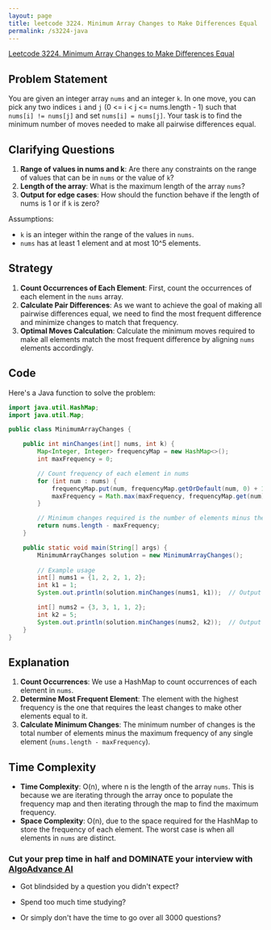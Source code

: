 ```yaml
---
layout: page
title: leetcode 3224. Minimum Array Changes to Make Differences Equal
permalink: /s3224-java
---
```

[Leetcode 3224. Minimum Array Changes to Make Differences Equal](https://algoadvance.github.io/algoadvance/l3224)
## Problem Statement

You are given an integer array `nums` and an integer `k`. In one move, you can pick any two indices `i` and `j` (0 <= i < j <= nums.length - 1) such that `nums[i] != nums[j]` and set `nums[i] = nums[j]`. Your task is to find the minimum number of moves needed to make all pairwise differences equal.

## Clarifying Questions

1. **Range of values in nums and k**: Are there any constraints on the range of values that can be in `nums` or the value of `k`?
2. **Length of the array**: What is the maximum length of the array `nums`?
3. **Output for edge cases**: How should the function behave if the length of nums is 1 or if `k` is zero?

Assumptions:
- `k` is an integer within the range of the values in `nums`.
- `nums` has at least 1 element and at most 10^5 elements.

## Strategy

1. **Count Occurrences of Each Element**: First, count the occurrences of each element in the `nums` array.
2. **Calculate Pair Differences**: As we want to achieve the goal of making all pairwise differences equal, we need to find the most frequent difference and minimize changes to match that frequency.
3. **Optimal Moves Calculation**: Calculate the minimum moves required to make all elements match the most frequent difference by aligning `nums` elements accordingly.

## Code

Here's a Java function to solve the problem:

```java
import java.util.HashMap;
import java.util.Map;

public class MinimumArrayChanges {

    public int minChanges(int[] nums, int k) {
        Map<Integer, Integer> frequencyMap = new HashMap<>();
        int maxFrequency = 0;

        // Count frequency of each element in nums
        for (int num : nums) {
            frequencyMap.put(num, frequencyMap.getOrDefault(num, 0) + 1);
            maxFrequency = Math.max(maxFrequency, frequencyMap.get(num));
        }

        // Minimum changes required is the number of elements minus the frequency of the most common element
        return nums.length - maxFrequency;
    }

    public static void main(String[] args) {
        MinimumArrayChanges solution = new MinimumArrayChanges();
        
        // Example usage
        int[] nums1 = {1, 2, 2, 1, 2};
        int k1 = 1;
        System.out.println(solution.minChanges(nums1, k1));  // Output should be 2

        int[] nums2 = {3, 3, 1, 1, 2};
        int k2 = 5;
        System.out.println(solution.minChanges(nums2, k2));  // Output should be 3
    }
}
```

## Explanation

1. **Count Occurrences**: We use a HashMap to count occurrences of each element in `nums`.
2. **Determine Most Frequent Element**: The element with the highest frequency is the one that requires the least changes to make other elements equal to it.
3. **Calculate Minimum Changes**: The minimum number of changes is the total number of elements minus the maximum frequency of any single element (`nums.length - maxFrequency`).

## Time Complexity

- **Time Complexity**: O(n), where n is the length of the array `nums`. This is because we are iterating through the array once to populate the frequency map and then iterating through the map to find the maximum frequency.
- **Space Complexity**: O(n), due to the space required for the HashMap to store the frequency of each element. The worst case is when all elements in `nums` are distinct.


### Cut your prep time in half and DOMINATE your interview with [AlgoAdvance AI](https://algoAdvance.com)

- Got blindsided by a question you didn't expect?

- Spend too much time studying?

- Or simply don't have the time to go over all 3000 questions?

